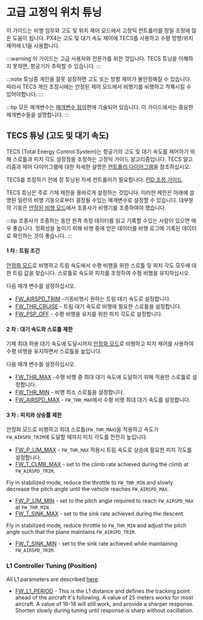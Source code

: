 # 고급 고정익 위치 튜닝

이 가이드는 비행 임무와 고도 및 위치 제어 모드에서 고정익 컨트롤러를 정밀 조정에 많은 도움이 됩니다. PX4는 고도 및 대기 속도 제어에 TECS를 사용하고 수평 방향/위치 제어에 L1을 사용합니다.

:::warning
이 가이드는 고급 사용자와 전문가를 위한 것입니다. TECS 튜닝을 이해하지 못하면, 항공기가 추락할 수 있습니다.
:::

:::note
튜닝중 게인을 잘못 설정하면 고도 또는 방향 제어가 불안정해질 수 있습니다. 따라서 TECS 게인 조정시에는 안정된 제어 모드에서 비행기를 비행하고 착륙시킬 수 있어야합니다.
:::

:::tip
모든 매개변수는 [매개변수 정의](../advanced_config/parameter_reference.md#fw-tecs)편에 기술되어 있습니다. 이 가이드에서는 중요한 매개변수들을 설명합니다.
:::

## TECS 튜닝 (고도 및 대기 속도)

TECS (Total Energy Control System)는 항공기의 고도 및 대기 속도를 제어하기 위해 스로틀과 피치 각도 설정점을 조정하는 고정익 가이드 알고리즘입니다. TECS 알고리즘과 제어 다이어그램에 대한 자세한 설명은 [컨트롤러 다이어그램](../flight_stack/controller_diagrams.md)을 참조하십시오.

TECS를 조정하기 전에 잘 튜닝된 자세 컨트롤러가 필요합니다. [PID 조정 가이드](../config_fw/pid_tuning_guide_fixedwing.md).

TECS 튜닝은 주로 기체 제한을 올바르게 설정하는 것입니다. 이러한 제한은 아래에 설명된 일련의 비행 기동으로부터 결정될 수있는 매개변수로 설정할 수 있습니다. 대부분의 기동은 [안정된 비행 모드](../flight_modes/stabilized_fw.md)에서 조종사가 비행기를 조종하여야 했습니다.

:::tip
조종사가 조종하는 동안 원격 측정 데이터를 읽고 기록할 수있는 사람이 있으면 매우 좋습니다. 정확성을 높이기 위해 비행 중에 얻은 데이터를 비행 로그에 기록된 데이터로 확인하는 것이 좋습니다.
:::

#### 1 차 : 트림 조건

[안정화 모드](../flight_modes/stabilized_fw.md)로 비행하고 트림 속도에서 수평 비행을 위한 스로틀 및 피치 각도 모두에 대한 트림 값을 찾습니다. 스로틀로 속도와 피치를 조정하여 수평 비행을 유지하십시오.

다음 매개 변수를 설정하십시오.

- [FW_AIRSPD_TRIM](../advanced_config/parameter_reference.md#FW_AIRSPD_TRIM) -기동비행시 원하는 트림 대기 속도로 설정합니다.
- [FW_THR_CRUISE](../advanced_config/parameter_reference.md#FW_THR_CRUISE) - 트림 대기 속도로 비행에 필요한 스로틀을 설정합니다.
- [FW_PSP_OFF](../advanced_config/parameter_reference.md#FW_PSP_OFF) - 수평 비행을 유지를 위한 피치 각도로 설정합니다.

#### 2 차 : 대기 속도와 스로틀 제한

기체 최대 허용 대기 속도에 도달시까지 [안정화 모드](../flight_modes/stabilized_fw.md)로 비행하고 피치 제어를 사용하여 수평 비행을 유지하면서 스로틀을 높입니다.

다음 매개 변수를 설정하십시오.

- [FW_THR_MAX](../advanced_config/parameter_reference.md#FW_THR_MAX) -수평 비행 중 최대 대기 속도에 도달하기 위해 적용한 스로틀로 설정합니다.
- [FW_THR_MIN](../advanced_config/parameter_reference.md#FW_THR_MIN) - 비행 최소 스로틀을 설정합니다.
- [FW_AIRSPD_MAX](../advanced_config/parameter_reference.md#FW_AIRSPD_MAX) - `FW_THR_MAX`에서 수평 비행 최대 대기 속도를 설정합니다.

#### 3 차 : 피치와 상승률 제한

안정화 모드로 비행하고 최대 스로틀(`FW_THR_MAX`)을 적용하고 속도가 `FW_AIRSPD_TRIM`에 도달할 때까지 피치 각도를 천천히 높입니다.

- [FW_P_LIM_MAX](../advanced_config/parameter_reference.md#FW_P_LIM_MAX) - `FW_THR_MAX` 적용시 트림 속도로 상승에 필요한 피치 각도를 설정합니다.
- [FW_T_CLMB_MAX](../advanced_config/parameter_reference.md#FW_T_CLMB_MAX) - set to the climb rate achieved during the climb at `FW_AIRSPD_TRIM`.

Fly in stabilized mode, reduce the throttle to `FW_THR_MIN` and slowly decrease the pitch angle until the vehicle reaches `FW_AIRSPD_MAX`.

- [FW_P_LIM_MIN](../advanced_config/parameter_reference.md#FW_P_LIM_MIN) - set to the pitch angle required to reach `FW_AIRSPD_MAX` at `FW_THR_MIN`.
- [FW_T_SINK_MAX](../advanced_config/parameter_reference.md#FW_T_SINK_MAX) - set to the sink rate achieved during the descent.

Fly in stabilized mode, reduce throttle to `FW_THR_MIN` and adjust the pitch angle such that the plane maintains `FW_AIRSPD_TRIM`.

- [FW_T_SINK_MIN](../advanced_config/parameter_reference.md#FW_T_SINK_MIN) - set to the sink rate achieved while maintaining `FW_AIRSPD_TRIM`.

### L1 Controller Tuning (Position)

All L1 parameters are described [here](../advanced_config/parameter_reference.md#fw-l1-control).

- [FW_L1_PERIOD](../advanced_config/parameter_reference.md#FW_L1_PERIOD) - This is the L1 distance and defines the tracking point ahead of the aircraft it's following. A value of 25 meters works for most aircraft. A value of 16-18 will still work, and provide a sharper response. Shorten slowly during tuning until response is sharp without oscillation.